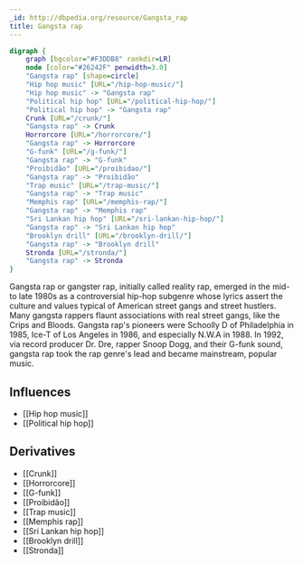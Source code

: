 ```yaml
---
_id: http://dbpedia.org/resource/Gangsta_rap
title: Gangsta rap
---
```


```dot
digraph {
	graph [bgcolor="#F3DDB8" rankdir=LR]
	node [color="#26242F" penwidth=3.0]
	"Gangsta rap" [shape=circle]
	"Hip hop music" [URL="/hip-hop-music/"]
	"Hip hop music" -> "Gangsta rap"
	"Political hip hop" [URL="/political-hip-hop/"]
	"Political hip hop" -> "Gangsta rap"
	Crunk [URL="/crunk/"]
	"Gangsta rap" -> Crunk
	Horrorcore [URL="/horrorcore/"]
	"Gangsta rap" -> Horrorcore
	"G-funk" [URL="/g-funk/"]
	"Gangsta rap" -> "G-funk"
	"Proibidão" [URL="/proibidao/"]
	"Gangsta rap" -> "Proibidão"
	"Trap music" [URL="/trap-music/"]
	"Gangsta rap" -> "Trap music"
	"Memphis rap" [URL="/memphis-rap/"]
	"Gangsta rap" -> "Memphis rap"
	"Sri Lankan hip hop" [URL="/sri-lankan-hip-hop/"]
	"Gangsta rap" -> "Sri Lankan hip hop"
	"Brooklyn drill" [URL="/brooklyn-drill/"]
	"Gangsta rap" -> "Brooklyn drill"
	Stronda [URL="/stronda/"]
	"Gangsta rap" -> Stronda
}
```

Gangsta rap or gangster rap, initially called reality rap, emerged in the mid- to late 1980s as a controversial hip-hop subgenre whose lyrics assert the culture and values typical of American street gangs and street hustlers. Many gangsta rappers flaunt associations with real street gangs, like the Crips and Bloods. Gangsta rap's pioneers were Schoolly D of Philadelphia in 1985, Ice-T of Los Angeles in 1986, and especially N.W.A in 1988. In 1992, via record producer Dr. Dre, rapper Snoop Dogg, and their G-funk sound, gangsta rap took the rap genre's lead and became mainstream, popular music.

## Influences
- [[Hip hop music]]
- [[Political hip hop]]

## Derivatives
- [[Crunk]]
- [[Horrorcore]]
- [[G-funk]]
- [[Proibidão]]
- [[Trap music]]
- [[Memphis rap]]
- [[Sri Lankan hip hop]]
- [[Brooklyn drill]]
- [[Stronda]]
